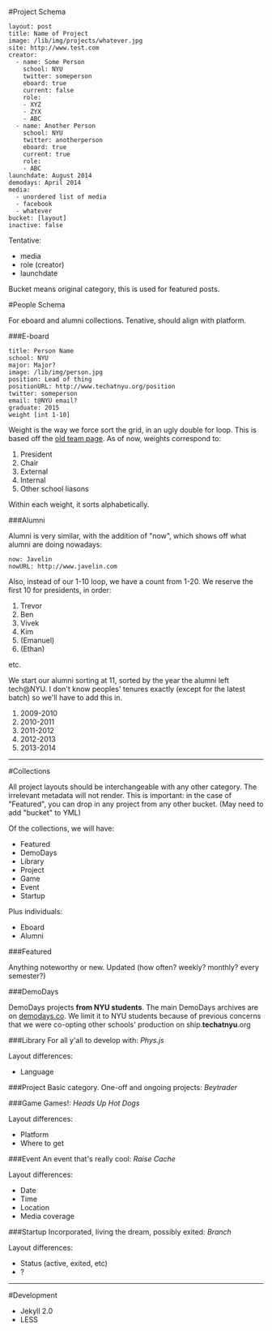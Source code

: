 #Project Schema

	layout: post
	title: Name of Project
	image: /lib/img/projects/whatever.jpg
	site: http://www.test.com
	creator:
	  - name: Some Person
	    school: NYU
	    twitter: someperson
	    eboard: true
	    current: false
		role:
		- XYZ
		- ZYX
		- ABC
	  - name: Another Person
	    school: NYU
		twitter: anotherperson
		eboard: true
		current: true
		role:
		- ABC
	launchdate: August 2014
	demodays: April 2014
	media:
	  - unordered list of media
	  - facebook
	  - whatever
	bucket: [layout]
	inactive: false


Tentative:

- media
- role (creator)
- launchdate

Bucket means original category, this is used for featured posts.

#People Schema

For eboard and alumni collections. Tenative, should align with platform.

###E-board

	title: Person Name
	school: NYU
	major: Major?
	image: /lib/img/person.jpg
	position: Lead of thing
	positionURL: http://www.techatnyu.org/position
	twitter: someperson
	email: t@NYU email?
	graduate: 2015
	weight [int 1-10]

Weight is the way we force sort the grid, in an ugly double for loop. This is based off the [old team page](https://tech-nyu.squarespace.com/team/). As of now, weights correspond to:

1. President
2. Chair
3. External
4. Internal
5. Other school liasons

Within each weight, it sorts alphabetically.

###Alumni

Alumni is very similar, with the addition of "now", which shows off what alumni are doing nowadays:

	now: Javelin
	nowURL: http://www.javelin.com

Also, instead of our 1-10 loop, we have a count from 1-20. We reserve the first 10 for presidents, in order:

1. Trevor
2. Ben
3. Vivek
4. Kim
5. (Emanuel)
6. (Ethan)

etc.

We start our alumni sorting at 11, sorted by the year the alumni left tech@NYU. I don't know peoples' tenures exactly (except for the latest batch) so we'll have to add this in.

1. 2009-2010
2. 2010-2011
3. 2011-2012
4. 2012-2013
5. 2013-2014

----

#Collections

All project layouts should be interchangeable with any other category. The irrelevant metadata will not render. This is important: in the case of "Featured", you can drop in any project from any other bucket. (May need to add "bucket" to YML)

Of the collections, we will have:

- Featured
- DemoDays
- Library
- Project
- Game
- Event
- Startup

Plus individuals:

- Eboard
- Alumni

###Featured

Anything noteworthy or new. Updated (how often? weekly? monthly? every semester?)

###DemoDays

DemoDays projects **from NYU students**. The main DemoDays archives are on [demodays.co](http://demodays.co/archives). We limit it to NYU students because of previous concerns that we were co-opting other schools' production on ship.**techatnyu**.org

###Library
For all y'all to develop with: *Phys.js*

Layout differences:

- Language

###Project
Basic category. One-off and ongoing projects: *Beytrader*

###Game
Games!: *Heads Up Hot Dogs*

Layout differences:

- Platform
- Where to get

###Event
An event that's really cool: *Raise Cache*

Layout differences:

- Date
- Time
- Location
- Media coverage

###Startup
Incorporated, living the dream, possibly exited: *Branch*

Layout differences:

- Status (active, exited, etc)
- ?

----

#Development

- Jekyll 2.0
- LESS
